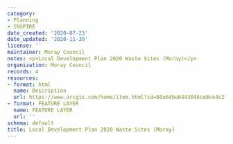 ```yaml
---
category:
- Planning
- INSPIRE
date_created: '2020-07-23'
date_updated: '2020-11-30'
license: ''
maintainer: Moray Council
notes: <p>Local Development Plan 2020 Waste Sites (Moray)</p>
organization: Moray Council
records: 4
resources:
- format: html
  name: Description
  url: https://www.arcgis.com/home/item.html?id=60a64be6443046ce8ce4c2fe628f2c37
- format: FEATURE LAYER
  name: FEATURE LAYER
  url: ''
schema: default
title: Local Development Plan 2020 Waste Sites (Moray)
---
```


